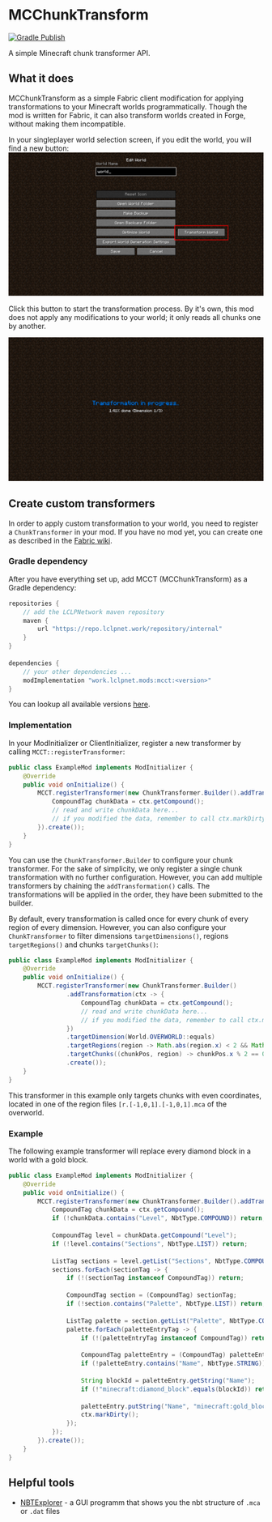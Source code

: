 # MCChunkTransform
[![Gradle Publish](https://github.com/LCLPYT/MCChunkTransform/actions/workflows/gradle-publish.yml/badge.svg)](https://github.com/LCLPYT/MCChunkTransform/actions/workflows/gradle-publish.yml)

A simple Minecraft chunk transformer API.

## What it does
MCChunkTransform as a simple Fabric client modification for applying transformations to your Minecraft worlds programmatically.
Though the mod is written for Fabric, it can also transform worlds created in Forge, without making them incompatible.

In your singleplayer world selection screen, if you edit the world, you will find a new button:
![Edit world screen](https://raw.githubusercontent.com/LCLPYT/MCChunkTransform/main/img/edit_world.jpg)

Click this button to start the transformation process.
By it's own, this mod does not apply any modifications to your world; it only reads all chunks one by another.

![Transformation progress](https://github.com/LCLPYT/MCChunkTransform/raw/main/img/transform.jpg)

## Create custom transformers
In order to apply custom transformation to your world, you need to register a `ChunkTransformer` in your mod.
If you have no mod yet, you can create one as described in the [Fabric wiki](https://fabricmc.net/wiki/tutorial:introduction).

### Gradle dependency
After you have everything set up, add MCCT (MCChunkTransform) as a Gradle dependency:
```gradle
repositories {
    // add the LCLPNetwork maven repository
    maven {
        url "https://repo.lclpnet.work/repository/internal"
    }
}

dependencies {
    // your other dependencies ...
    modImplementation "work.lclpnet.mods:mcct:<version>"
}
```

You can lookup all available versions [here](https://repo.lclpnet.work/#artifact/work.lclpnet.mods/mcct).

### Implementation
In your ModInitializer or ClientInitializer, register a new transformer by calling `MCCT::registerTransformer`:
```java
public class ExampleMod implements ModInitializer {
    @Override
    public void onInitialize() {
        MCCT.registerTransformer(new ChunkTransformer.Builder().addTransformation(ctx -> {
            CompoundTag chunkData = ctx.getCompound();
            // read and write chunkData here...
            // if you modified the data, remember to call ctx.markDirty() so that your changes get written to disk.
        }).create());
    }
}
```
You can use the `ChunkTransformer.Builder` to configure your chunk transformer.
For the sake of simplicity, we only register a single chunk transformation with no further configuration.
However, you can add multiple transformers by chaining the `addTransformation()` calls.
The transformations will be applied in the order, they have been submitted to the builder.

By default, every transformation is called once for every chunk of every region of every dimension.
However, you can also configure your `ChunkTransformer` to filter dimensions `targetDimensions()`, regions `targetRegions()` and chunks `targetChunks()`:
```java
public class ExampleMod implements ModInitializer {
    @Override
    public void onInitialize() {
        MCCT.registerTransformer(new ChunkTransformer.Builder()
                .addTransformation(ctx -> {
                    CompoundTag chunkData = ctx.getCompound();
                    // read and write chunkData here...
                    // if you modified the data, remember to call ctx.markDirty() so that your changes get written to disk.
                })
                .targetDimension(World.OVERWORLD::equals)
                .targetRegions(region -> Math.abs(region.x) < 2 && Math.abs(region.y) < 2)
                .targetChunks((chunkPos, region) -> chunkPos.x % 2 == 0 && chunkPos.z % 2 == 0)
                .create());
    }
}
```
This transformer in this example only targets chunks with even coordinates, located in one of the region files `[r.[-1,0,1].[-1,0,1].mca` of the overworld.

### Example
The following example transformer will replace every diamond block in a world with a gold block.
```java
public class ExampleMod implements ModInitializer {
    @Override
    public void onInitialize() {
        MCCT.registerTransformer(new ChunkTransformer.Builder().addTransformation(ctx -> {
            CompoundTag chunkData = ctx.getCompound();
            if (!chunkData.contains("Level", NbtType.COMPOUND)) return;

            CompoundTag level = chunkData.getCompound("Level");
            if (!level.contains("Sections", NbtType.LIST)) return;

            ListTag sections = level.getList("Sections", NbtType.COMPOUND);
            sections.forEach(sectionTag -> {
                if (!(sectionTag instanceof CompoundTag)) return;

                CompoundTag section = (CompoundTag) sectionTag;
                if (!section.contains("Palette", NbtType.LIST)) return;

                ListTag palette = section.getList("Palette", NbtType.COMPOUND);
                palette.forEach(paletteEntryTag -> {
                    if (!(paletteEntryTag instanceof CompoundTag)) return;

                    CompoundTag paletteEntry = (CompoundTag) paletteEntryTag;
                    if (!paletteEntry.contains("Name", NbtType.STRING)) return;

                    String blockId = paletteEntry.getString("Name");
                    if (!"minecraft:diamond_block".equals(blockId)) return;

                    paletteEntry.putString("Name", "minecraft:gold_block");
                    ctx.markDirty();
                });
            });
        }).create());
    }
}
```

## Helpful tools
- [NBTExplorer](https://github.com/jaquadro/NBTExplorer) - a GUI programm that shows you the nbt structure of `.mca` or `.dat` files
